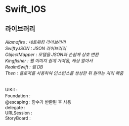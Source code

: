 # Swift_IOS

<h2>라이브러리</h2>
<h6>
Alamofire : 네트워킹 라이브러리<br>
SwiftyJSON : JSON 라이브러리<br>
ObjectMapper : 모델을 JSON과 손쉽게 상호 변환<br>
Kingfisher : 웹 이미지 쉽게 가져옴, 캐싱 알아서<br>
RealmSwift : 렘 DB<br>
Then : 클로저를 사용하여 인스턴스를 생성한 뒤 원하는 처리 해줌  
</h6>
UIKit :　<br>
Foundation :　<br>
@escaping : 함수가 반환된 후 사용 <br>
delegate : <br>
URLSession : <br>
StoryBoard : <br>

